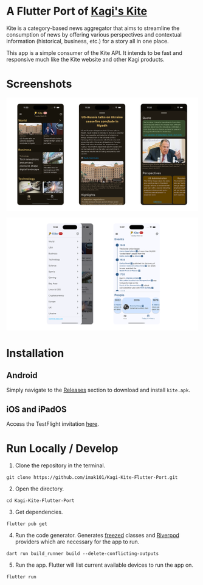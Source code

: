 # A Flutter Port of [Kagi's Kite](https://kite.kagi.com/)
Kite is a category-based news aggregator that aims to streamline the consumption of news by offering various perspectives and contextual information (historical, business, etc.) for a story all in one place.

This app is a simple consumer of the Kite API. It intends to be fast and responsive much like the Kite website and other Kagi products.

# Screenshots
![Collage 1](screenshots/collage1.png)


![Collage 2](screenshots/collage2.png)

# Installation
## Android
Simply navigate to the [Releases](https://github.com/imak101/kite_flutter_port/releases) section to download and install `kite.apk`.

## iOS and iPadOS
Access the TestFlight invitation [here](https://testflight.apple.com/join/rHsP74v5).

# Run Locally / Develop
1. Clone the repository in the terminal.
```
git clone https://github.com/imak101/Kagi-Kite-Flutter-Port.git
```
2. Open the directory.
```
cd Kagi-Kite-Flutter-Port
```
3. Get dependencies.
```
flutter pub get
```
4. Run the code generator. Generates [freezed](https://pub.dev/packages/freezed) classes and [Riverpod](https://pub.dev/packages/riverpod) providers which are necessary for the app to run.
```
dart run build_runner build --delete-conflicting-outputs
```
5. Run the app. Flutter will list current available devices to run the app on.
```
flutter run
```
